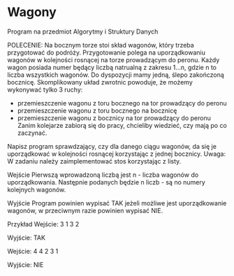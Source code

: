 # Wagony
Program na przedmiot Algorytmy i Struktury Danych

POLECENIE:
Na bocznym torze stoi skład wagonów, który trzeba przygotować do podróży. Przygotowanie polega na uporządkowaniu wagonów 
w kolejności rosnącej na torze prowadzącym do peronu. Każdy wagon posiada numer będący liczbą natrualną z zakresu 1...n, 
gdzie n to liczba wszystkich wagonów. Do dyspozycji mamy jedną, ślepo zakończoną bocznicę. 
Skomplikowany układ zwrotnic powoduje, że możemy wykonywać tylko 3 ruchy:

- przemieszczenie wagonu z toru bocznego na tor prowadzący do peronu
- przemieszczenie wagonu z toru bocznego na bocznicę
- przemieszczenie wagonu z bocznicy na tor prowadzący do peronu
Zanim kolejarze zabiorą się do pracy, chcieliby wiedzieć, czy mają po co zaczynać.

Napisz program sprawdzający, czy dla danego ciągu wagonów, da się je uporządkować w kolejności rosnącej korzystając z jednej bocznicy. 
Uwaga: W zadaniu należy zaimplementować stos korzystając z listy.



Wejście
Pierwszą wprowadzoną liczbą jest n - liczba wagonów do uporządkowania. Następnie podanych będzie n liczb - są no numery kolejnych wagonów.

Wyjście
Program powinien wypisać TAK jeżeli możliwe jest uporządkowanie wagonów, w przeciwnym razie powinien wypisać NIE.

Przykład
Wejście:
3
1 3 2

Wyjście:
TAK

Wejście:
4
4 2 3 1

Wyjście:
NIE
